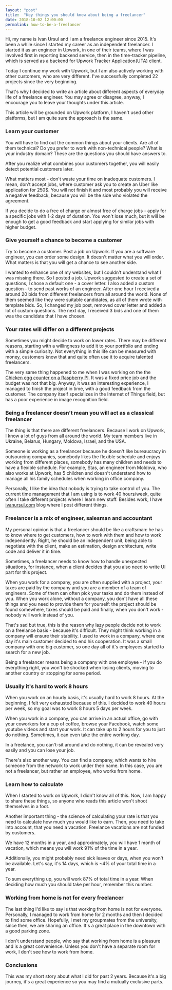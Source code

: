 ```yaml
---
layout: "post"
title:  "Key things you should know about being a freelancer"
date: 2018-10-02 12:00:00
permalink: how-to-be-a-freelancer
---
```


Hi, my name is Ivan Ursul and I am a freelance engineer since 2015. It's been a while since I started my career as an independent freelancer. I started it as an engineer in Upwork, in one of their teams, where I was involved first in reporting backend service, then in the time-tracker pipeline, which is served as a backend for Upwork Tracker Application(UTA) client. 

Today I continue my work with Upwork, but I am also actively working with other customers, who are very different. I've successfully completed 22 projects since the very beginning.

That's why I decided to write an article about different aspects of everyday life of a freelance engineer. You may agree or disagree, anyway, I encourage you to leave your thoughts under this article.

This article will be grounded on Upwork platform, I haven't used other platforms, but I am quite sure the approach is the same.

### <a href="#understand_customer" name="understand_customer"><i class="fa fa-link anchor" aria-hidden="true"></i></a> Learn your customer

You will have to find out the common things about your clients. Are all of them technical? Do you prefer to work with non-technical people? What is your industry domain? These are the questions you should have answers to.

After you realize what combines your customers together, you will easily detect potential customers later.

What matters most - don't waste your time on inadequate customers. I mean, don't accept jobs, where customer ask you to create an Uber like application for 250$. You will not finish it and most probably you will receive a negative feedback, because you will be the side who violated the agreement.

If you decide to do a free of charge or almost free of charge jobs - apply for a specific jobs with 1-2 days of duration. You won't lose much, but it will be enough to get a good feedback and start applying for similar jobs with higher budget.

### <a href="#become_customer" name="become_customer"><i class="fa fa-link anchor" aria-hidden="true"></i></a> Give yourself a chance to become a customer

Try to become a customer. Post a job on Upwork. If you are a software engineer, you can order some design. It doesn't matter what you will order. What matters is that you will get a chance to see another side. 

I wanted to enhance one of my websites, but I couldn't understand what I was missing there. So I posted a job. Upwork suggested to create a set of questions,  I chose a default one - a cover letter. I also added a custom question - to send past works of an engineer. After one hour I received a around 20 bids from different freelancers from all around the world. None of them seemed like they were suitable candidates, as all of them wrote with template bids. So, I changed my job post, removed cover letter and added a lot of custom questions. The next day, I received 3 bids and one of them was the candidate that I have chosen.

### <a href="#different_rates" name="different_rates"><i class="fa fa-link anchor" aria-hidden="true"></i></a> Your rates will differ on a different projects

Sometimes you might decide to work on lower rates. There may be different reasons, starting with a willingness to add it to your portfolio and ending with a simple curiosity. Not everything in this life can be measured with money, customers know that and quite often use it to acquire talented freelancers.

The very same thing happened to me when I was working on the the [Chicken egg counter on a Raspberry PI](https://ivanursul.com/counting-eggs-in-opencv). It was a fixed price job and the budget was not that big. Anyway, it was an interesting experience, I managed to finish the project in time, with a good feedback from the customer. The company itself specializes in the Internet of Things field, but has a poor experience in image recognition field. 


### <a href="#freelancer" name="freelancer"><i class="fa fa-link anchor" aria-hidden="true"></i></a> Being a freelancer doesn't mean you will act as a classical freelancer

The thing is that there are different freelancers. Because I work on Upwork, I know a lot of guys from all around the world. My team members live in Ukraine, Belarus, Hungary, Moldova, Israel, and the USA.

Someone is working as a freelancer because he doesn't like bureaucracy in outsourcing companies, somebody likes the flexible schedule and enjoys working from different places, somebody has many children and needs to have a flexible schedule. For example, Stas, an engineer from Moldova, who also works at Upwork, has 5 children and doesn't understand how to manage all his family schedules when working in office company.

Personally, I like the idea that nobody is trying to take control of you. The current time management that I am using is to work 40 hours/week, quite often I take different projects where I learn new stuff. Besides work, I have [ivanursul.com](https://ivanursul.com) blog where I post different things.

### <a href="#mix" name="mix"><i class="fa fa-link anchor" aria-hidden="true"></i></a> Freelancer is a mix of engineer, salesman and accountant

My personal opinion is that a freelancer should be like a craftsman: he has to know where to get customers, how to work with them and how to work independently. Right, he should be an independent unit, being able to negotiate with the client, make an estimation, design architecture, write code and deliver it in time. 

Sometimes, a freelancer needs to know how to handle unexpected situations, for instance, when a client decides that you also need to write UI part for this project. 

When you work for a company, you are often supplied with a project, your taxes are paid by the company and you are a member of a team of engineers. Some of them can often pick your tasks and do them instead of you. 
When you work alone, without a company, you don't have all these things and you need to provide them for yourself: the project should be found somewhere, taxes should be paid and finally, when you don't work - nobody will work instead of you. 

That's sad but true, this is the reason why lazy people decide not to work on a freelance basis - because it's difficult. They might think working in a company will ensure their stability. I used to work in a company, where one day it's main customer decided to end his cooperation. It was a small company with one big customer, so one day all of it's employees started to search for a new job.

Being a freelancer means being a company with one employee - if you do everything right, you won't be shocked when losing clients, moving to another country or stopping for some period.

### <a href="#8hours" name="8hours"><i class="fa fa-link anchor" aria-hidden="true"></i></a> Usually it's hard to work 8 hours

When you work on an hourly basis, it's usually hard to work 8 hours. At the beginning, I felt very exhausted because of this. I decided to work 40 hours per week, so my goal was to work 8 hours 5 days per week. 

When you work in a company, you can arrive in an actual office, go with your coworkers for a cup of coffee, browse your Facebook, watch some youtube videos and start your work. It can take up to 2 hours for you to just do nothing. Sometimes, it can even take the entire working day. 

In a freelance, you can't-sit around and do nothing, it can be revealed very easily and you can lose your job.

There's also another way. You can find a company, which wants to hire someone from the network to work under their name. In this case, you are not a freelancer, but rather an employee, who works from home.

### <a href="#learn" name="learn"><i class="fa fa-link anchor" aria-hidden="true"></i></a> Learn how to calculate

When I started to work on Upwork, I didn't know all of this. Now, I am happy to share these things, so anyone who reads this article won't shoot themselves in a foot. 

Another important thing - the science of calculating your rate is that you need to calculate how much you would like to earn. Then, you need to take into account, that you need a vacation. Freelance vacations are not funded by customers.

We have 12 months in a year, and approximately, you will have 1 month of vacation, which means you will work 91% of the time in a year.

Additionally, you might probably need sick leaves or days, when you won't be available. Let's say, it's 14 days, which is ~4% of your total time in a year.

To sum everything up, you will work 87% of total time in a year. When deciding how much you should take per hour, remember this number. 

### <a href="#wfh" name="wfh"><i class="fa fa-link anchor" aria-hidden="true"></i></a> Working from home is not for every freelancer

The last thing I'd like to say is that working from home is not for everyone. Personally, I managed to work from home for 2 months and then I decided to find some office. Hopefully, I met my groupmates from the university, since then, we are sharing an office. It's a great place in the downtown with a good parking zone.

I don't understand people, who say that working from home is a pleasure and is a great convenience. Unless you don't have a separate room for work, I don't see how to work from home.

### <a href="#conclusions" name="conclusions"><i class="fa fa-link anchor" aria-hidden="true"></i></a> Conclusions

This was my short story about what I did for past 2 years. Because it's a big journey, it's a great experience so you may find a mutually exclusive parts. 

